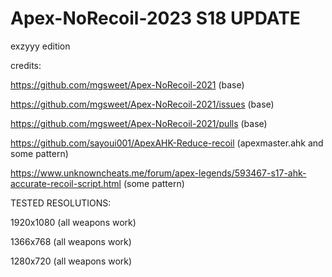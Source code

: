 # Apex-NoRecoil-2023 S18 UPDATE


exzyyy edition



credits:




https://github.com/mgsweet/Apex-NoRecoil-2021 (base)



https://github.com/mgsweet/Apex-NoRecoil-2021/issues (base)



https://github.com/mgsweet/Apex-NoRecoil-2021/pulls (base)



https://github.com/sayoui001/ApexAHK-Reduce-recoil (apexmaster.ahk and some pattern)



https://www.unknowncheats.me/forum/apex-legends/593467-s17-ahk-accurate-recoil-script.html (some pattern)



TESTED RESOLUTIONS:



1920x1080 (all weapons work)



1366x768 (all weapons work)



1280x720 (all weapons work)
